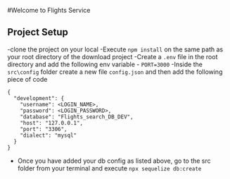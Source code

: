 #Welcome to Flights Service

## Project Setup

-clone the project on your local
-Execute `npm install` on the same path as your root directory of the download project
-Create a `.env` file in the root directory and add the following env variable - `PORT=3000`
-Inside the `src\config` folder create a new file `config.json` and then add the following piece of code

```
{
  "development": {
    "username": <LOGIN_NAME>,
    "password": <LOGIN_PASSWORD>,
    "database": "Flights_search_DB_DEV",
    "host": "127.0.0.1",
    "port": "3306",
    "dialect": "mysql"
  }
}
```

- Once you have added your db config as listed above, go to the src folder from your terminal and execute `npx sequelize db:create`

